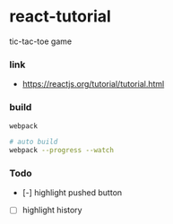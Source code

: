 # react-tutorial
tic-tac-toe game

### link
* https://reactjs.org/tutorial/tutorial.html

### build
```sh
webpack

# auto build
webpack --progress --watch
```

### Todo
* [-] highlight pushed button
* [ ] highlight history
